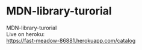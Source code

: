 # MDN-library-turorial
MDN-library-turorial <br />
Live on heroku:<br />
  https://fast-meadow-86881.herokuapp.com/catalog
